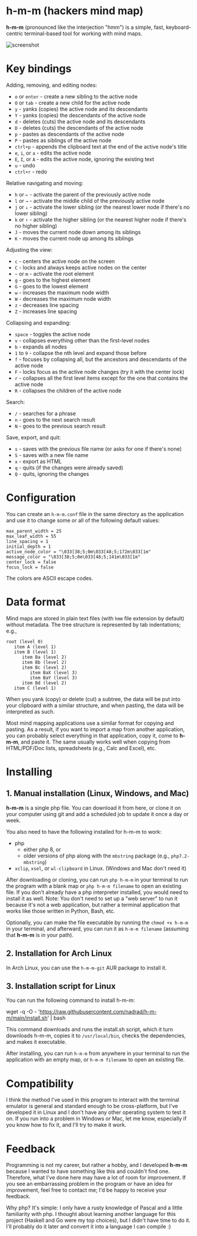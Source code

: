 
# h-m-m (hackers mind map)

**h-m-m** (pronounced like the interjection "hmm") is a simple, fast, keyboard-centric terminal-based tool for working with mind maps.

![screenshot](screenshot.png)

# Key bindings

Adding, removing, and editing nodes:

* `o` or `enter` - create a new sibling to the active node
* `O` or `tab` - create a new child for the active node
* `y` - yanks (copies) the active node and its descendants
* `Y` - yanks (copies) the descendants of the active node
* `d` - deletes (cuts) the active node and its descendants
* `D` - deletes (cuts) the descendants of the active node
* `p` - pastes as descendants of the active node
* `P` - pastes as siblings of the active node
* `ctrl+p` - appends the clipboard text at the end of the active node's title
* `e`, `i`, or `a` - edits the active node
* `E`, `I`, or `A` - edits the active node, ignoring the existing text
* `u` - undo
* `ctrl+r` - redo

Relative navigating and moving:

* `h` or `←` - activate the parent of the previously active node
* `l` or `→` - activate the middle child of the previously active node
* `j` or `↓` - activate the lower sibling (or the nearest lower node if there's no lower sibling)
* `k` or `↑` - activate the higher sibling (or the nearest higher node if there's no higher sibling)
* `J` - moves the current node down among its siblings
* `K` - moves the current node up among its siblings

Adjusting the view:

* `c` - centers the active node on the screen
* `C` - locks and always keeps active nodes on the center
* `~` or `m` - activate the root element
* `g` - goes to the highest element
* `G` - goes to the lowest element
* `w` - increases the maximum node width
* `W` - decreases the maximum node width
* `z` - decreases line spacing
* `Z` - increases line spacing

Collapsing and expanding:

* `space` - toggles the active node
* `v` - collapses everything other than the first-level nodes
* `b` - expands all nodes
* `1` to `9` - collapse the nth level and expand those before
* `f` - focuses by collapsing all, but the ancestors and descendants of the active node
* `F` - locks focus as the active node changes (try it with the center lock)
* `r` - collapses all the first level items except for the one that contains the active node
* `R` - collapses the children of the active node

Search:

* `/` - searches for a phrase
* `n` - goes to the next search result
* `N` - goes to the previous search result

Save, export, and quit:

* `s` - saves with the previous file name (or asks for one if there's none)
* `S` - saves with a new file name
* `x` - export as HTML
* `q` - quits (if the changes were already saved)
* `Q` - quits, ignoring the changes

# Configuration

You can create an `h-m-m.conf` file in the same directory as the application and use it to change some or all of the following default values:

    max_parent_width = 25
    max_leaf_width = 55
    line_spacing = 1
    initial_depth = 1
    active_node_color = "\033[38;5;0m\033[48;5;172m\033[1m"
    message_color = "\033[38;5;0m\033[48;5;141m\033[1m"
    center_lock = false
    focus_lock = false

The colors are ASCII escape codes.

# Data format

Mind maps are stored in plain text files (with `hmm` file extension by default) without metadata. The tree structure is represented by tab indentations; e.g.,

    root (level 0)
       item A (level 1)
       item B (level 1)
          item Ba (level 2)
          item Bb (level 2)
          item Bc (level 2)
             item BaX (level 3)
             item BaY (level 3)
          item Bd (level 2)
       item C (level 1)

When you yank (copy) or delete (cut) a subtree, the data will be put into your clipboard with a similar structure, and when pasting, the data will be interpreted as such.

Most mind mapping applications use a similar format for copying and pasting. As a result, if you want to import a map from another application, you can probably select everything in that application, copy it, come to **h-m-m**, and paste it. The same usually works well when copying from HTML/PDF/Doc lists, spreadsheets (e.g., Calc and Excel), etc.

# Installing

## 1. Manual installation (Linux, Windows, and Mac)

**h-m-m** is a single php file. You can download it from here, or clone it on your computer using git and add a scheduled job to update it once a day or week.

You also need to have the following installed for h-m-m to work:

* php
  * either php 8, or
  * older versions of php along with the `mbstring` package (e.g., `php7.2-mbstring`)
* `xclip`, `xsel`, or `wl-clipboard` in Linux. (Windows and Mac don't need it)

After downloading or cloning, you can run `php h-m-m` in your terminal to run the program with a blank map or `php h-m-m filename` to open an existing file. If you don't already have a php interpreter installed, you would need to install it as well. Note: You don't need to set up a "web server" to run it because it's not a web application, but rather a terminal application that works like those written in Python, Bash, etc.

Optionally, you can make the file executable by running the `chmod +x h-m-m` in your terminal, and afterward, you can run it as `h-m-m filename` (assuming that **h-m-m** is in your path).

## 2. Installation for Arch Linux

In Arch Linux, you can use the `h-m-m-git` AUR package to install it.

## 3. Installation script for Linux

You can run the following command to install h-m-m:

 wget -q -O - 'https://raw.githubusercontent.com/nadrad/h-m-m/main/install.sh' | bash

This command downloads and runs the install.sh script, which it turn downloads h-m-m, copies it to `/usr/local/bin`, checks the dependencies, and makes it executable.

After installing, you can run `h-m-m` from anywhere in your terminal to run the application with an empty map, or `h-m-m filename` to open an existing file.

# Compatibility

I think the method I've used in this program to interact with the terminal emulator is general and standard enough to be cross-platform, but I've developed it in Linux and I don't have any other operating system to test it on. If you run into a problem in Windows or Mac, let me know, especially if you know how to fix it, and I'll try to make it work.

# Feedback

Programming is not my career, but rather a hobby, and I developed **h-m-m** because I wanted to have something like this and couldn't find one. Therefore, what I've done here may have a lot of room for improvement. If you see an embarrassing problem in the program or have an idea for improvement, feel free to contact me; I'd be happy to receive your feedback.

Why php? It's simple: I only have a rusty knowledge of Pascal and a little familiarity with php. I thought about learning another language for this project (Haskell and Go were my top choices), but I didn't have time to do it. I'll probably do it later and convert it into a language I can compile :)
